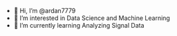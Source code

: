- 👋 Hi, I’m @ardan7779
- 👀 I’m interested in Data Science and Machine Learning
- 🌱 I’m currently learning Analyzing Signal Data

<!---
ardan7779/ardan7779 is a ✨ special ✨ repository because its `README.md` (this file) appears on your GitHub profile.
You can click the Preview link to take a look at your changes.
--->
